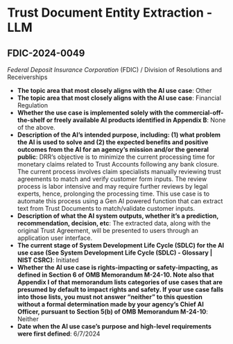 # Trust Document Entity Extraction - LLM
## FDIC-2024-0049
_Federal Deposit Insurance Corporation_ (FDIC) / Division of Resolutions and Receiverships


+ **The topic area that most closely aligns with the AI use case**: Other
+ **The topic area that most closely aligns with the AI use case**: Financial Regulation
+ **Whether the use case is implemented solely with the commercial-off-the-shelf or freely available AI products identified in Appendix B**: None of the above.
+ **Description of the AI’s intended purpose, including: (1) what problem the AI is used to solve and (2) the expected benefits and positive outcomes from the AI for an agency’s mission and/or the general public**: DRR’s objective is to minimize the current processing time for monetary claims related to Trust Accounts following any bank closure. The current process involves claim specialists manually reviewing trust agreements to match and verify customer form inputs. The review process is labor intensive and may require further reviews by legal experts, hence, prolonging the processing time. This use case is to automate this process using a Gen AI powered function that can extract text from Trust Documents to match/validate customer inputs.
+ **Description of what the AI system outputs, whether it’s a prediction, recommendation, decision, etc**: The extracted data, along with the original Trust Agreement, will be presented to users through an application user interface.
+ **The current stage of System Development Life Cycle (SDLC) for the AI use case (See System Development Life Cycle (SDLC) - Glossary | NIST CSRC)**: Initiated
+ **Whether the AI use case is rights-impacting or safety-impacting, as defined in Section 6 of OMB Memorandum M-24-10. Note also that Appendix I of that memorandum lists categories of use cases that are presumed by default to impact rights and safety. If your use case falls into those lists, you must not answer “neither” to this question without a formal determination made by your agency’s Chief AI Officer, pursuant to Section 5(b) of OMB Memorandum M-24-10**: Neither
+ **Date when the AI use case’s purpose and high-level requirements were first defined**: 6/7/2024